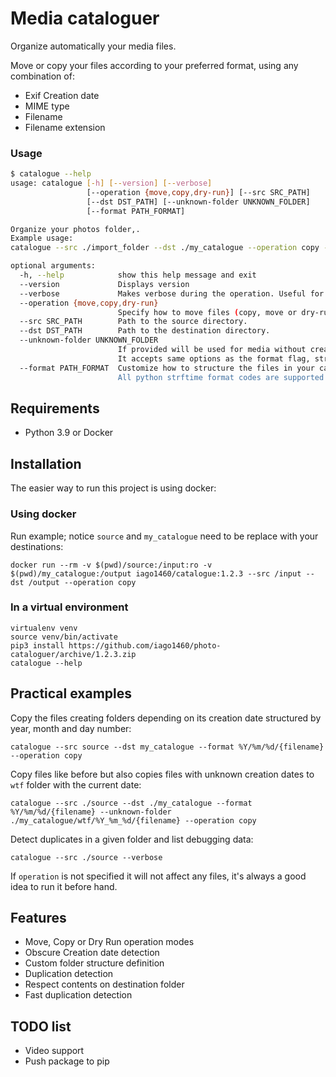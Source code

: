 # Media cataloguer

Organize automatically your media files.

Move or copy your files according to your preferred format, using any combination of:
* Exif Creation date
* MIME type
* Filename
* Filename extension

### Usage

```bash
$ catalogue --help
usage: catalogue [-h] [--version] [--verbose]
                 [--operation {move,copy,dry-run}] [--src SRC_PATH]
                 [--dst DST_PATH] [--unknown-folder UNKNOWN_FOLDER]
                 [--format PATH_FORMAT]

Organize your photos folder,.
Example usage:
catalogue --src ./import_folder --dst ./my_catalogue --operation copy --verbose

optional arguments:
  -h, --help            show this help message and exit
  --version             Displays version
  --verbose             Makes verbose during the operation. Useful for debugging and seeing what is going on "under the hood".
  --operation {move,copy,dry-run}
                        Specify how to move files (copy, move or dry-run)
  --src SRC_PATH        Path to the source directory.
  --dst DST_PATH        Path to the destination directory.
  --unknown-folder UNKNOWN_FOLDER
                        If provided will be used for media without creation date
                        It accepts same options as the format flag, strftime format will refer to current time
  --format PATH_FORMAT  Customize how to structure the files in your catalogue. e.g: '%Y/%m/%d/{filename}
                        All python strftime format codes are supported as well as {filename}, {basename}, {filename_extension}, {media_type}
```

## Requirements
- Python 3.9 or Docker


## Installation

The easier way to run this project is using docker: 


### Using docker

Run example; notice `source` and `my_catalogue` need to be replace with your destinations:

    docker run --rm -v $(pwd)/source:/input:ro -v $(pwd)/my_catalogue:/output iago1460/catalogue:1.2.3 --src /input --dst /output --operation copy


### In a virtual environment

    virtualenv venv
    source venv/bin/activate
    pip3 install https://github.com/iago1460/photo-cataloguer/archive/1.2.3.zip
    catalogue --help


## Practical examples

Copy the files creating folders depending on its creation date structured by year, month and day number:

    catalogue --src source --dst my_catalogue --format %Y/%m/%d/{filename} --operation copy


Copy files like before but also copies files with unknown creation dates to `wtf` folder with the current date:

    catalogue --src ./source --dst ./my_catalogue --format %Y/%m/%d/{filename} --unknown-folder ./my_catalogue/wtf/%Y_%m_%d/{filename} --operation copy


Detect duplicates in a given folder and list debugging data:

    catalogue --src ./source --verbose


If `operation` is not specified it will not affect any files, it's always a good idea to run it before hand.


## Features

* Move, Copy or Dry Run operation modes
* Obscure Creation date detection
* Custom folder structure definition
* Duplication detection
* Respect contents on destination folder
* Fast duplication detection

## TODO list

* Video support
* Push package to pip

